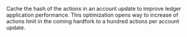Cache the hash of the actions in an account update to improve ledger application
performance. This optimization opens way to increase of actions limit in the
coming hardfork to a hundred actions per account update.
